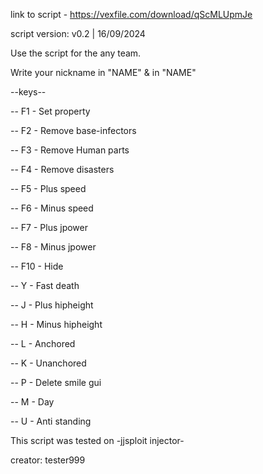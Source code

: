 link to script - https://vexfile.com/download/qScMLUpmJe


script version: v0.2 | 16/09/2024

Use the script for the any team. 

Write your nickname in "NAME" & in "NAME"


--keys--

-- F1 - Set property 

-- F2 - Remove base-infectors

-- F3 - Remove Human parts

-- F4 - Remove disasters

-- F5 - Plus speed

-- F6 - Minus speed

-- F7 - Plus jpower

-- F8 - Minus jpower

-- F10 - Hide


-- Y - Fast death

-- J - Plus hipheight

-- H - Minus hipheight

-- L - Anchored

-- K - Unanchored

-- P - Delete smile gui

-- M - Day

-- U - Anti standing


This script was tested on -jjsploit injector-

creator: tester999
